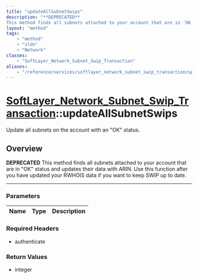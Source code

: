 ```yaml
---
title: "updateAllSubnetSwips"
description: "**DEPRECATED**
This method finds all subnets attached to your account that are in 'OK' status and updates their data wit... "
layout: "method"
tags:
    - "method"
    - "sldn"
    - "Network"
classes:
    - "SoftLayer_Network_Subnet_Swip_Transaction"
aliases:
    - "/reference/services/softlayer_network_subnet_swip_transaction/updateAllSubnetSwips"
---
```

# [SoftLayer_Network_Subnet_Swip_Transaction](/reference/services/SoftLayer_Network_Subnet_Swip_Transaction)::updateAllSubnetSwips

Update all subnets on the account with an "OK" status.


## Overview 

**DEPRECATED**
This method finds all subnets attached to your account that are in "OK" status and updates their data with ARIN.  Use this function after you have updated your RWHOIS data if you want to keep SWIP up to date. 

-----

### Parameters 
|Name | Type | Description |
| --- | --- | --- |


### Required Headers
* authenticate


### Return Values
* integer




